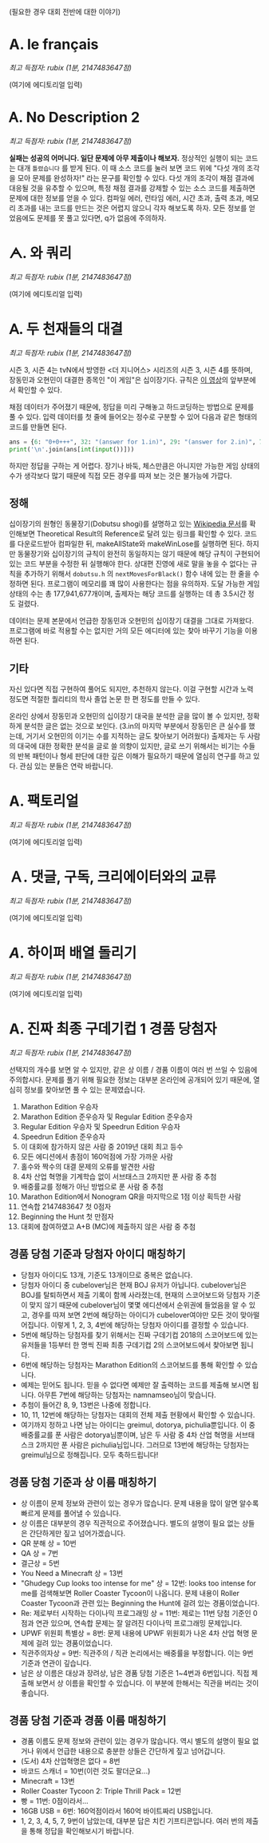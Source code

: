 (필요한 경우 대회 전반에 대한 이야기)

# А. le français

*최고 득점자: rubix (1분, 2147483647점)*

(여기에 에디토리얼 입력)

# Ꭺ. No Description 2

*최고 득점자: rubix (1분, 2147483647점)*

**실패는 성공의 어머니다. 일단 문제에 아무 제출이나 해보자.** 정상적인 실행이 되는 코드는 대개 `틀렸습니다` 를 받게 된다. 이 때 소스 코드를 눌러 보면 코드 위에 "다섯 개의 조각을 모아 문제를 완성하자!" 라는 문구를 확인할 수 있다. 다섯 개의 조각이 채점 결과에 대응될 것을 유추할 수 있으며, 특정 채점 결과를 강제할 수 있는 소스 코드를 제출하면 문제에 대한 정보를 얻을 수 있다. 컴파일 에러, 런타임 에러, 시간 초과, 출력 초과, 메모리 초과를 내는 코드를 만드는 것은 어렵지 않으니 각자 해보도록 하자. 모든 정보를 얻었음에도 문제를 못 풀고 있다면, q가 없음에 주의하자.

# ᗅ. 와 쿼리

*최고 득점자: rubix (1분, 2147483647점)*

(여기에 에디토리얼 입력)

# ꓮ. 두 천재들의 대결

*최고 득점자: rubix (1분, 2147483647점)*

시즌 3, 시즌 4는 tvN에서 방영한 <더 지니어스> 시리즈의 시즌 3, 시즌 4를 뜻하며, 장동민과 오현민이 대결한 종목인 "이 게임"은 십이장기다. 규칙은 [이 영상](https://youtu.be/AvczH_VEo5I)의 앞부분에서 확인할 수 있다. 

채점 데이터가 주어졌기 때문에, 정답을 미리 구해놓고 하드코딩하는 방법으로 문제를 풀 수 있다. 입력 데이터를 첫 줄에 들어오는 정수로 구분할 수 있어 다음과 같은 형태의 코드를 만들면 된다. 

```python
ans = {6: "0+0+++", 32: "(answer for 1.in)", 29: "(answer for 2.in)", 73: "(answer for 3.in)"}
print('\n'.join(ans[int(input())]))
```

하지만 정답을 구하는 게 어렵다. 장기나 바둑, 체스만큼은 아니지만 가능한 게임 상태의 수가 생각보다 많기 때문에 직접 모든 경우를 따져 보는 것은 불가능에 가깝다.

## 정해

십이장기의 원형인 동물장기(Dobutsu shogi)를 설명하고 있는 [Wikipedia 문서](https://en.wikipedia.org/wiki/D%C5%8Dbutsu_sh%C5%8Dgi)를 확인해보면 Theoretical Result의 Reference로 달려 있는 링크를 확인할 수 있다. 코드를 다운로드받아 컴파일한 뒤, makeAllState와 makeWinLose를 실행하면 된다. 하지만 동물장기와 십이장기의 규칙이 완전히 동일하지는 않기 때문에 해당 규칙이 구현되어 있는 코드 부분을 수정한 뒤 실행해야 한다. 상대편 진영에 새로 말을 놓을 수 없다는 규칙을 추가하기 위해서 `dobutsu.h` 의 `nextMovesForBlack()` 함수 내에 있는 한 줄을 수정하면 된다. 프로그램이 메모리를 꽤 많이 사용한다는 점을 유의하자. 도달 가능한 게임 상태의 수는 총 177,941,677개이며, 출제자는 해당 코드를 실행하는 데 총 3.5시간 정도 걸렸다. 

데이터는 문제 본문에서 언급한 장동민과 오현민의 십이장기 대결을 그대로 가져왔다. 프로그램에 바로 적용할 수는 없지만 거의 모든 에디터에 있는 찾아 바꾸기 기능을 이용하면 된다.

## 기타

자신 있다면 직접 구현하여 풀어도 되지만, 추천하지 않는다. 이걸 구현할 시간과 노력 정도면 적절한 퀄리티의 학사 졸업 논문 한 편 정도를 만들 수 있다. 

온라인 상에서 장동민과 오현민의 십이장기 대국을 분석한 글을 많이 볼 수 있지만, 정확하게 분석한 글은 없는 것으로 보인다. (3.in의 마지막 부분에서 장동민은 큰 실수를 했는데, 거기서 오현민의 이기는 수를 지적하는 글도 찾아보기 어려웠다) 출제자는 두 사람의 대국에 대한 정확한 분석을 글로 쓸 의향이 있지만, 글로 쓰기 위해서는 비기는 수들의 반복 패턴이나 형세 판단에 대한 깊은 이해가 필요하기 때문에 열심히 연구를 하고 있다. 관심 있는 분들은 연락 바랍니다.

# Α. 팩토리얼

*최고 득점자: rubix (1분, 2147483647점)*

(여기에 에디토리얼 입력)

# Ａ. 댓글, 구독, 크리에이터와의 교류

*최고 득점자: rubix (1분, 2147483647점)*

(여기에 에디토리얼 입력)

# $A$. 하이퍼 배열 돌리기

*최고 득점자: rubix (1분, 2147483647점)*

(여기에 에디토리얼 입력)

# A. 진짜 최종 구데기컵 1 경품 당첨자

*최고 득점자: rubix (1분, 2147483647점)*

선택지의 개수를 보면 알 수 있지만, 같은 상 이름 / 경품 이름이 여러 번 쓰일 수 있음에 주의합시다. 문제를 풀기 위해 필요한 정보는 대부분 온라인에 공개되어 있기 때문에, 열심히 정보를 찾아보면 풀 수 있는 문제였습니다.

1. Marathon Edition 우승자
2. Marathon Edition 준우승자 및 ReguIar Edition 준우승자
3. ReguIar Edition 우승자 및 Speedrun Edition 우승자
4. Speedrun Edition 준우승자
5. 이 대회에 참가하지 않은 사람 중 2019년 대회 최고 등수
6. 모든 에디션에서 총점이 160억점에 가장 가까운 사람
7. 홀수와 짝수의 대결 문제의 오류를 발견한 사람
8. 4차 산업 혁명을 기계학습 없이 서브태스크 2까지만 푼 사람 중 추첨
9. 배중률교를 정해가 아닌 방법으로 푼 사람 중 추첨
10. Marathon Edition에서 Nonogram QR을 마지막으로 1점 이상 획득한 사람
11. 연속합 2147483647 첫 0점자
12. Beginning the Hunt 첫 만점자
13. 대회에 참여하였고 A+B (MC)에 제출하지 않은 사람 중 추첨

## 경품 당첨 기준과 당첨자 아이디 매칭하기
- 당첨자 아이디도 13개, 기준도 13개이므로 중복은 없습니다.
- 당첨자 아이디 중 cubelover님은 현재 BOJ 유저가 아닙니다. cubelover님은 BOJ를 탈퇴하면서 제출 기록이 함께 사라졌는데, 현재의 스코어보드와 당첨자 기준이 맞지 않기 때문에 cubelover님이 몇몇 에디션에서 순위권에 들었음을 알 수 있고, 경우를 따져 보면 2번에 해당하는 아이디가 cubelover여야만 모든 것이 맞아떨어집니다. 이렇게 1, 2, 3, 4번에 해당하는 당첨자 아이디를 결정할 수 있습니다.
- 5번에 해당하는 당첨자를 찾기 위해서는 진짜 구데기컵 2018의 스코어보드에 있는 유저들을 1등부터 한 명씩 진짜 최종 구데기컵 2의 스코어보드에서 찾아보면 됩니다.
- 6번에 해당하는 당첨자는 Marathon Edition의 스코어보드를 통해 확인할 수 있습니다.
- 예제는 믿어도 됩니다. 믿을 수 없다면 예제만 잘 출력하는 코드를 제출해 보시면 됩니다. 아무튼 7번에 해당하는 당첨자는 namnamseo님이 맞습니다.
- 추첨이 들어간 8, 9, 13번은 나중에 정합니다.
- 10, 11, 12번에 해당하는 당첨자는 대회의 전체 제출 현황에서 확인할 수 있습니다.
- 여기까지 정하고 나면 남는 아이디는 greimul, dotorya, pichulia뿐입니다. 이 중 배중률교를 푼 사람은 dotorya님뿐이며, 남은 두 사람 중 4차 산업 혁명을 서브태스크 2까지만 푼 사람은 pichulia님입니다. 그러므로 13번에 해당하는 당첨자는 greimul님으로 정해집니다. 모두 축하드립니다!

## 경품 당첨 기준과 상 이름 매칭하기
- 상 이름이 문제 정보와 관련이 있는 경우가 많습니다. 문제 내용을 많이 알면 알수록 빠르게 문제를 풀어낼 수 있습니다.
- 상 이름은 대부분의 경우 직관적으로 주어졌습니다. 별도의 설명이 필요 없는 상들은 간단하게만 짚고 넘어가겠습니다.
- QR 분해 상 = 10번
- QA 상 = 7번
- 결근상 = 5번
- You Need a Minecraft 상 = 13번
- "Ghudegy Cup looks too intense for me" 상 = 12번: looks too intense for me를 검색해보면 Roller Coaster Tycoon이 나옵니다. 문제 내용이 Roller Coaster Tycoon과 관련 있는 Beginning the Hunt에 걸려 있는 경품이었습니다.
- Re: 제로부터 시작하는 다이나믹 프로그래밍 상 = 11번: 제로는 11번 당첨 기준인 0점과 연관 있으며, 연속합 문제는 잘 알려진 다이나믹 프로그래밍 문제입니다.
- UPWF 위원회 특별상 = 8번: 문제 내용에 UPWF 위원회가 나온 4차 산업 혁명 문제에 걸려 있는 경품이었습니다.
- 직관주의자상 = 9번: 직관주의 / 직관 논리에서는 배중률을 부정합니다. 이는 9번 기준과 연관이 깊습니다.
- 남은 상 이름은 대상과 장려상, 남은 경품 당첨 기준은 1~4번과 6번입니다. 직접 제출해 보면서 상 이름을 확인할 수 있습니다. 이 부분에 한해서는 직관을 버리는 것이 좋습니다.

## 경품 당첨 기준과 경품 이름 매칭하기
- 경품 이름도 문제 정보와 관련이 있는 경우가 많습니다. 역시 별도의 설명이 필요 없거나 위에서 언급한 내용으로 충분한 상들은 간단하게 짚고 넘어갑니다.
- (도서) 4차 산업혁명은 없다 = 8번
- 바코드 스캐너 = 10번(이런 것도 팔더군요...)
- Minecraft = 13번
- Roller Coaster Tycoon 2: Triple Thrill Pack = 12번
- 빵 = 11번: 0점이라서...
- 16GB USB = 6번: 160억점이라서 160억 바이트짜리 USB입니다.
- 1, 2, 3, 4, 5, 7, 9번이 남았는데, 대부분 답은 치킨 기프티콘입니다. 여러 번의 제출을 통해 정답을 확인해보시기 바랍니다.
